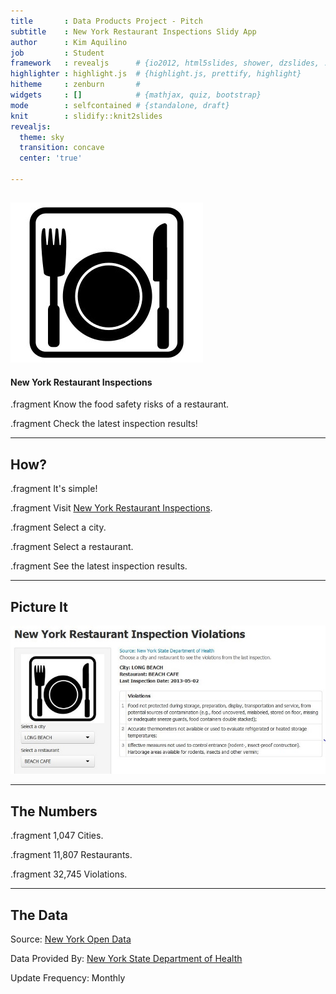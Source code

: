```yaml
---
title       : Data Products Project - Pitch
subtitle    : New York Restaurant Inspections Slidy App
author      : Kim Aquilino
job         : Student
framework   : revealjs      # {io2012, html5slides, shower, dzslides, ...}
highlighter : highlight.js  # {highlight.js, prettify, highlight}
hitheme     : zenburn       # 
widgets     : []            # {mathjax, quiz, bootstrap}
mode        : selfcontained # {standalone, draft}
knit        : slidify::knit2slides
revealjs:
  theme: sky
  transition: concave
  center: 'true'
  
--- 
```


## 

![Restaurant Image](assets/img/restaurant_sign.jpg)

#### New York Restaurant Inspections

.fragment Know the food safety risks of a restaurant.

.fragment Check the latest inspection results! 

--- 

## How?

.fragment It's simple!

.fragment Visit [New York Restaurant Inspections](https://kaquilino.shinyapps.io/DataProductsProject/).

.fragment Select a city.

.fragment Select a restaurant.

.fragment See the latest inspection results. 

--- 

## Picture It

![Sample Image](assets/img/sample_output.JPG)

---

## The Numbers



.fragment 1,047 Cities. 

.fragment 11,807 Restaurants.

.fragment  32,745 Violations.

---

## The Data

Source: [New York Open Data](https://health.data.ny.gov/Health/Food-Service-Establishment-Last-Inspection/cnih-y5dw)

Data Provided By: [New York State Department of Health](http://www.health.ny.gov/regulations/nycrr/title_10/part_14/subpart_14-1.htm)

Update Frequency: Monthly
